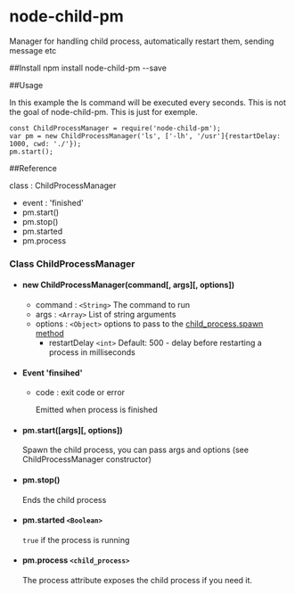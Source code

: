 # node-child-pm
Manager for handling child process, automatically restart them, sending message etc

##Install
    npm install node-child-pm --save

##Usage

In this example the ls command will be executed every seconds. This is not the goal of node-child-pm. This is just for exemple.

    const ChildProcessManager = require('node-child-pm');
    var pm = new ChildProcessManager('ls', ['-lh', '/usr']{restartDelay: 1000, cwd: './'});
    pm.start();


##Reference

class : ChildProcessManager
- event : 'finished'
- pm.start()
- pm.stop()
- pm.started
- pm.process

### Class ChildProcessManager

- #### new ChildProcessManager(command[, args][, options])
    - command :  `<String>` The command to run
    - args : `<Array>` List of string arguments
    - options : `<Object>` options to pass to the [child_process.spawn method](https://nodejs.org/api/child_process.html#child_process_child_process_spawn_command_args_options)
        - restartDelay `<int>` Default: 500 - delay before restarting a process in milliseconds


- #### Event 'finsihed'
    - code : exit code or error

        Emitted when process is finished

- #### pm.start([args][, options])

    Spawn the child process, you can pass args and options (see ChildProcessManager constructor)

- #### pm.stop()
    Ends the child process

- #### pm.started `<Boolean>`
    `true` if the process is running

- #### pm.process `<child_process>`
    The process attribute exposes the child process if you need it.